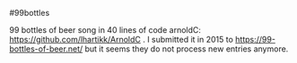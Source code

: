 #99bottles

99 bottles of beer song in 40 lines of code arnoldC: https://github.com/lhartikk/ArnoldC .
I submitted it in 2015 to https://99-bottles-of-beer.net/ but it seems they do not process new entries anymore. 
